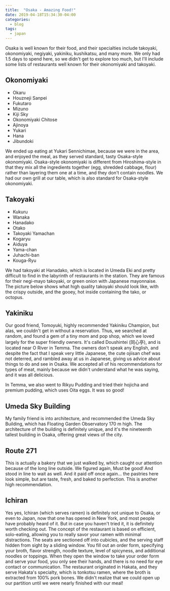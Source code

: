 ```yaml
---
title:  "Osaka - Amazing Food!"
date: 2019-04-18T15:34:30-04:00
categories:
  - blog
tags:
  - japan
---
```


Osaka is well known for their food, and their specialties include takoyaki, okonomiyaki, negiyaki, yakiniku, kushikatsu, and many more.  We only had 1.5 days to spend here, so we didn't get to explore too much, but I'll include some lists of restaurants well known for their okonomiyaki and takoyaki.


## Okonomiyaki

* Okaru
* Houzneji Sanpei
* Fukutaro
* Mizuno
* Kiji Sky
* Okonomiyaki Chitose
* Ajinoya
* Yukari
* Hana
* Jibundoki


We ended up eating at Yukari Sennichimae, because we were in the area, and enjoyed the meal, as they served standard, tasty Osaka-style okonomiyaki.  Osaka-style okonomiyaki is different from Hiroshima-style in that they mix all the ingredients together (egg, shredded cabbage, flour) rather than layering them one at a time, and they don't contain noodles.  We had our own grill at our table, which is also standard for Osaka-style okonomiyaki.


## Takoyaki

* Kukuru
* Wanaka
* Hanadako
* Otako
* Takoyaki Yamachan
* Kogaryu
* Aiduya
* Yama-chan
* Juhachi-ban
* Kouga-Ryu

We had takoyaki at Hanadako, which is located in Umeda Eki and pretty difficult to find in the labyrinth of restaurants in the station. They are famous for their negi-mayo takoyaki, or green onion with Japanese mayonnaise.  The picture below shows what high quality takoyaki should look like, with the crispy outside, and the gooey, hot inside containing the tako, or octopus.  

## Yakiniku

Our good friend, Tomoyuki, highly recommended Yakiniku Champion, but alas, we couldn't get in without a reservation.  Thus, we searched at random, and found a gem of a tiny mom and pop shop, which we loved largely for the super friendly owners.  It's called Doushintei (同心亭), and is located near O River in Temma.  The owners don't speak any English, and despite the fact that I speak very little Japanese, the cute ojiisan chef was not deterred, and rambled away at us in Japanese, giving us advice about things to do and see in Osaka.  We accepted all of his recommendations for types of meat, mainly because we didn't understand what he was saying, and it was all delicious.

In Temma, we also went to Rikyu Pudding and tried their hojicha and premium pudding, which uses Oita eggs. It was so good!


## Umeda Sky Building

My family friend is into architecture, and recommended the Umeda Sky Building, which has Floating Garden Observatory 170 m high.  The architecture of the building is definitely unique, and it's the nineteenth tallest building in Osaka, offering great views of the city.

## Route 271

This is actually a bakery that we just walked by, which caught our attention because of the long line outside.  We figured again, Must be good!  And stood in line to wait as well.  And it paid off once again... the pastries here look simple, but are taste, fresh, and baked to perfection.  This is another high recommendation.

## Ichiran

Yes yes, Ichiran (which serves ramen) is definitely not unique to Osaka, or even to Japan, now that one has opened in New York, and most people have probably heard of it.  But in case you haven't tried it, it is definitely worth checking out. The concept of the restaurant is based on efficient, solo-eating, allowing you to really savor your ramen with minimal distractions.  The seats are sectioned off into cubicles, and the serving staff hidden from sight by a sliding window.  You fill out an order form, specifying your broth, flavor strength, noodle texture, level of spicyness, and additional noodles or toppings.  When they open the window to take your order form and serve your food, you only see their hands, and there is no need for eye contact or communication.  The restaurant originated in Hakata, and they serve Hakata's specialty, which is tonkotsu ramen, where the broth is extracted from 100% pork bones.  We didn't realize that we could open up our partition until we were nearly finished with our meal!

